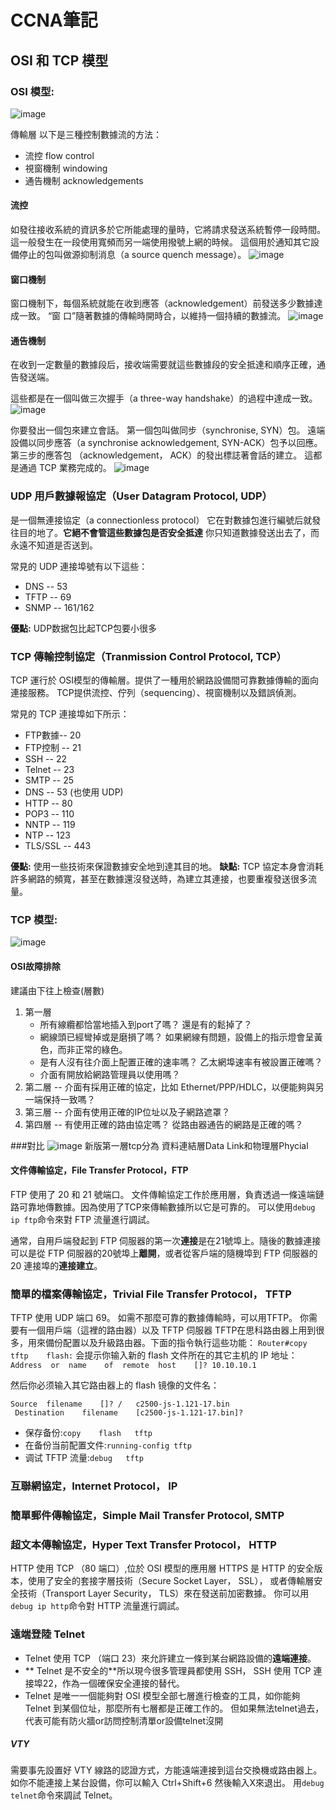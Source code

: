 ﻿# CCNA筆記
 
## OSI	和	TCP	模型
### OSI 模型:
![image](https://github.com/user-attachments/assets/861efffc-61fc-4243-9735-4a2f9598dd1a)

傳輸層
以下是三種控制數據流的方法： 
+ 流控 flow control 
+ 視窗機制 windowing
+ 通告機制 acknowledgements
#### 流控 
如發往接收系統的資訊多於它所能處理的量時，它將請求發送系統暫停一段時間。 這一般發生在一段使用寬頻而另一端使用撥號上網的時候。 這個用於通知其它設備停止的包叫做源抑制消息（a source quench message）。 
![image](https://github.com/user-attachments/assets/f7bc405f-140d-4c79-b0ea-c068cbfeeab2)

#### 窗口機制 
窗口機制下，每個系統就能在收到應答（acknowledgement）前發送多少數據達成一致。 “窗 口”隨著數據的傳輸時開時合，以維持一個持續的數據流。
![image](https://github.com/user-attachments/assets/8607417e-9875-4280-bef0-e6938c641139)

#### 通告機制 
在收到一定數量的數據段后，接收端需要就這些數據段的安全抵達和順序正確，通告發送端。

這些都是在一個叫做三次握手（a three-way handshake）的過程中達成一致。 
![image](https://github.com/user-attachments/assets/57713c1e-1e8f-42b9-b70f-7c5e5727ed93)

你要發出一個包來建立會話。 第一個包叫做同步（synchronise, SYN）包。 遠端設備以同步應答（a synchronise acknowledgement, SYN-ACK）包予以回應。 第三步的應答包 （acknowledgement， ACK）的發出標誌著會話的建立。 這都是通過 TCP 業務完成的。
![image](https://github.com/user-attachments/assets/2313e3f9-cc27-49d7-a0bb-3de5d70eb0ef)

### UDP	用戶數據報協定（User Datagram	Protocol,	UDP）
是一個無連接協定（a	connectionless protocol）
它在對數據包進行編號后就發往目的地了。**它絕不會管這些數據包是否安全抵達**
你只知道數據發送出去了，而永遠不知道是否送到。

常見的 UDP 連接埠號有以下這些：
+ DNS	--	53
+ TFTP	--	69
+ SNMP	--	161/162

**優點:** UDP数据包比起TCP包要小很多

### TCP	傳輸控制協定（Tranmission Control Protocol, TCP）
TCP 運行於 OSI模型的傳輸層。提供了一種用於網路設備間可靠數據傳輸的面向連接服務。
TCP提供流控、佇列（sequencing）、視窗機制以及錯誤偵測。

常見的 TCP 連接埠如下所示：
+ FTP數據--	20
+ FTP控制	--	21
+ SSH	--	22
+ Telnet	--	23
+ SMTP	--	25
+ DNS	--	53 (也使用	UDP)
+ HTTP	--	80
+ POP3	--	110
+ NNTP	--	119
+ NTP	--	123
+ TLS/SSL	--	443
  
**優點:** 使用一些技術來保證數據安全地到達其目的地。
**缺點:** TCP 協定本身會消耗許多網路的頻寬，甚至在數據還沒發送時，為建立其連接，也要重複發送很多流量。

### TCP	模型:
![image](https://github.com/user-attachments/assets/1aed5536-ef0b-4e46-9bc1-d96873d9a691)

#### OSI故障排除
建議由下往上檢查(層數)
1. 第一層
   + 所有線纜都恰當地插入到port了嗎？ 還是有的鬆掉了？
   + 網線頭已經彎掉或是磨損了嗎？ 如果網線有問題，設備上的指示燈會呈黃色，而非正常的綠色。
   + 是有人沒有往介面上配置正確的速率嗎？ 乙太網埠速率有被設置正確嗎？
   + 介面有開放給網路管理員以使用嗎？ 
2. 第二層 -- 介面有採用正確的協定，比如 Ethernet/PPP/HDLC，以便能夠與另一端保持一致嗎？ 
3. 第三層 -- 介面有使用正確的IP位址以及子網路遮罩？
4. 第四層 -- 有使用正確的路由協定嗎？ 從路由器通告的網路是正確的嗎？

###對比
![image](https://github.com/user-attachments/assets/85038998-e06e-4223-9f20-2bc871769680)
新版第一層tcp分為 資料連結層Data Link和物理層Phycial

#### 文件傳輸協定，File Transfer Protocol，FTP
FTP 使用了 20 和 21 號端口。
文件傳輸協定工作於應用層，負責透過一條遠端鏈路可靠地傳數據。因為使用了TCP來傳輸數據所以它是可靠的。
可以使用`debug ip ftp`命令來對 FTP 流量進行調試。

通常，自用戶端發起到 FTP 伺服器的第一次**連接**是在21號埠上。隨後的數據連接可以是從 FTP 伺服器的20號埠上**離開**，或者從客戶端的隨機埠到 FTP 伺服器的 20 連接埠的**連接建立**。

### 簡單的檔案傳輸協定，Trivial File Transfer Protocol， TFTP
TFTP	使用	UDP	端口	69。
如需不那麼可靠的數據傳輸時，可以用TFTP。
你需要有一個用戶端（這裡的路由器）以及 TFTP 伺服器
TFTP在思科路由器上用到很多，用來備份配置以及升級路由器。下面的指令執行這些功能：
```Router#copy	tftp	flash:``` 
会提示你输入新的	flash	文件所在的其它主机的 IP 地址：
```Address	or	name	of	remote	host	[]?	10.10.10.1```

然后你必须输入其它路由器上的	flash	镜像的文件名：
```
Source	filename	[]?	/	c2500-js-1.121-17.bin
 Destination	filename	[c2500-js-1.121-17.bin]?
```

+ 保存备份:`copy	flash	tftp	`
+ 在备份当前配置文件:`running-config	tftp`
+ 调试 TFTP	流量:`debug	tftp`

### 互聯網協定，Internet Protocol， IP
### 簡單郵件傳輸協定，Simple	Mail	Transfer	Protocol,	SMTP
### 超文本傳輸協定，Hyper Text Transfer Protocol， HTTP
HTTP 使用 TCP （80	端口）,位於 OSI 模型的應用層
HTTPS 是 HTTP 的安全版本，使用了安全的套接字層技術（Secure Socket Layer， SSL），
或者傳輸層安全技術（Transport Layer Security， TLS）來在發送前加密數據。
你可以用 `debug ip http`命令對 HTTP 流量進行調試。

### 遠端登陸 Telnet
+ Telnet	使用	TCP	（端口	23）來允許建立一條到某台網路設備的**遠端連接**。
+ **	Telnet 是不安全的**所以現今很多管理員都使用 SSH， SSH 使用 TCP 連接埠22，作為一個確保安全連接的替代。
+ Telnet 是唯一一個能夠對 OSI 模型全部七層進行檢查的工具，如你能夠 Telnet 到某個位址，那麼所有七層都是正確工作的。
但如果無法telnet過去，代表可能有防火牆or訪問控制清單or設備telnet沒開
##### VTY
需要事先設置好 VTY 線路的認證方式，方能遠端連接到這台交換機或路由器上。
如你不能連接上某台設備，你可以輸入 Ctrl+Shift+6 然後輸入X來退出。
用`debug telnet`命令來調試 Telnet。

